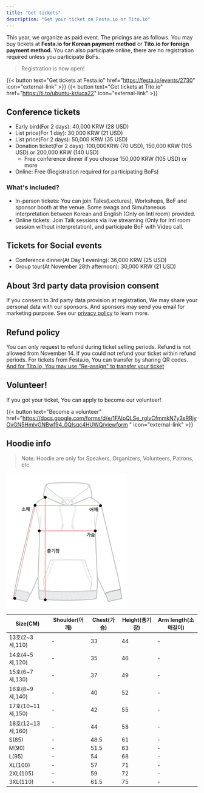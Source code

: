 ```yaml
---
title: "Get tickets"
description: "Get your ticket on Festa.io or Tito.io"
---
```


This year, we organize as paid event. The pricings are as follows. You may buy tickets at **Festa.io for Korean payment method** or **Tito.io for foreign payment method.** You can also participate online, there are no registration required unless you participate BoFs.

> Registration is now open!

{{< button text="Get tickets at Festa.io" href="https://festa.io/events/2730" icon="external-link" >}}
{{< button text="Get tickets at Tito.io" href="https://ti.to/ubuntu-kr/uca22" icon="external-link" >}}

## Conference tickets

- Early bird(For 2 days): 40,000 KRW (28 USD)
- List price(For 1 day): 30,000 KRW (21 USD)
- List price(For 2 days): 50,000 KRW (35 USD)
- Donation ticket(For 2 days): 100,000KRW (70 USD), 150,000 KRW (105 USD) or 200,000 KRW (140 USD)
    - Free conference dinner if you choose 150,000 KRW (105 USD) or more
- Online: Free (Registration required for participating BoFs)

### What's included?
- In-person tickets: You can join Talks(Lectures), Workshops, BoF and sponsor booth at the venue. Some swags and Simultaneous interpretation between Korean and English (Only on Intl room) provided.
- Online tickets: Join Talk sessions via live streaming (Only for Intl room session without interpretation), and participate BoF with Video call.

## Tickets for Social events

- Conference dinner(At Day 1 evening): 36,000 KRW (25 USD)
- Group tour(At November 28th afternoon): 30,000 KRW (21 USD)

## About 3rd party data provision consent
If you consent to 3rd party data provision at registration, We may share your personal data with our sponsors. And sponsors may send you email for marketing purpose. See our [privacy policy](../privacy-policy) to learn more.

## Refund policy

You can only request to refund during ticket selling periods. Refund is not allowed from November 14.
If you could not refund your ticket within refund periods. For tickets from Festa.io, You can transfer by sharing QR codes. [And for Tito.io, You may use "Re-assign" to transfer your ticket](https://help.tito.io/en/articles/3586025-how-do-i-re-assign-my-ticket)

## Volunteer!

If you got your ticket, You can apply to become our volunteer!

{{< button text="Become a volunteer" href="https://docs.google.com/forms/d/e/1FAIpQLSe_rglvCfmmkN7y3sRRjyOvGN5HmIvGNBwf94_0QIsqc4HUWQ/viewform
" icon="external-link" >}}

## Hoodie info

> Note: Hoodie are only for Speakers, Organizers, Volunteers, Patrons, etc. 

![](hoodie_sizechart.png)

| Size(CM) | Shoulder(어깨) | Chest(가슴) | Height(총기장) | Arm length(소매길이) |
| -- | -- | -- | -- | -- |
| 13호(2~3세,110) |	- |	33 | 44 | - |
| 14호(4~5세,120) |	- |	35 | 46 | - |
| 15호(6~7세,130) |	- |	37 | 49 | - |
| 16호(8~9세,140) |	- |	40 | 52 | - |
| 17호(10~11세,150) | - | 42 | 55 |	- |
| 18호(12~13세,160) | - | 44 | 58 |	- |
| S(85) | - | 48.5 | 61 | - |
| M(90) | - | 51.5 | 63 | - |
| L(95) | - | 54 | 68 |	- |
| XL(100) | - |	57 | 71 | - |
| 2XL(105) | - | 59 | 72 | - |
| 3XL(110) | - | 61.5 |	75 | - |